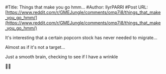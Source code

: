 #Title: Things that make you go hmm...
#Author: llyrPARRI
#Post URL: [https://www.reddit.com/r/GMEJungle/comments/omp7i8/things_that_make_you_go_hmm/](https://www.reddit.com/r/GMEJungle/comments/omp7i8/things_that_make_you_go_hmm/)


It's interesting that a certain popcorn stock has never needed to migrate...

Almost as if it's not a target...

Just a smooth brain, checking to see if I have a wrinkle

💎🙌